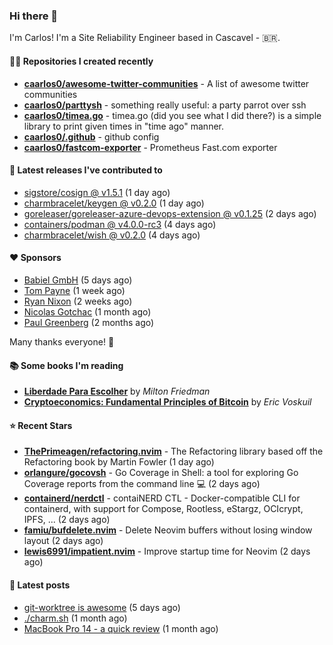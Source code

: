 ### Hi there 👋

I'm Carlos! I'm a Site Reliability Engineer based in Cascavel - 🇧🇷.

#### 👨‍💻 Repositories I created recently
- **[caarlos0/awesome-twitter-communities](https://github.com/caarlos0/awesome-twitter-communities)** - A list of awesome twitter communities
- **[caarlos0/parttysh](https://github.com/caarlos0/parttysh)** - something really useful: a party parrot over ssh
- **[caarlos0/timea.go](https://github.com/caarlos0/timea.go)** - timea.go (did you see what I did there?) is a simple library to print given times in &#34;time ago&#34; manner.
- **[caarlos0/.github](https://github.com/caarlos0/.github)** - github config
- **[caarlos0/fastcom-exporter](https://github.com/caarlos0/fastcom-exporter)** - Prometheus Fast.com exporter

#### 🚀 Latest releases I've contributed to


- [sigstore/cosign @ v1.5.1](https://github.com/sigstore/cosign/releases/tag/v1.5.1) (1 day ago)
- [charmbracelet/keygen @ v0.2.0](https://github.com/charmbracelet/keygen/releases/tag/v0.2.0) (1 day ago)
- [goreleaser/goreleaser-azure-devops-extension @ v0.1.25](https://github.com/goreleaser/goreleaser-azure-devops-extension/releases/tag/v0.1.25) (2 days ago)
- [containers/podman @ v4.0.0-rc3](https://github.com/containers/podman/releases/tag/v4.0.0-rc3) (4 days ago)
- [charmbracelet/wish @ v0.2.0](https://github.com/charmbracelet/wish/releases/tag/v0.2.0) (4 days ago)

#### ❤️ Sponsors
- [Babiel GmbH](https://github.com/babiel) (5 days ago)
- [Tom Payne](https://github.com/twpayne) (1 week ago)
- [Ryan Nixon](https://github.com/taiidani) (2 weeks ago)
- [Nicolas Gotchac](https://github.com/ngotchac) (1 month ago)
- [Paul Greenberg](https://github.com/greenpau) (2 months ago)

Many thanks everyone! 🙏

#### 📚 Some books I'm reading
- **[Liberdade Para Escolher](https://www.goodreads.com/book/show/17238591-liberdade-para-escolher)** by _Milton Friedman_
- **[Cryptoeconomics: Fundamental Principles of Bitcoin](https://www.goodreads.com/book/show/56919322-cryptoeconomics)** by _Eric Voskuil_

#### ⭐ Recent Stars


- **[ThePrimeagen/refactoring.nvim](https://github.com/ThePrimeagen/refactoring.nvim)** - The Refactoring library based off the Refactoring book by Martin Fowler (1 day ago)
- **[orlangure/gocovsh](https://github.com/orlangure/gocovsh)** - Go Coverage in Shell: a tool for exploring Go Coverage reports from the command line 💻 (2 days ago)
- **[containerd/nerdctl](https://github.com/containerd/nerdctl)** - contaiNERD CTL - Docker-compatible CLI for containerd, with support for Compose, Rootless, eStargz, OCIcrypt, IPFS, ... (2 days ago)
- **[famiu/bufdelete.nvim](https://github.com/famiu/bufdelete.nvim)** - Delete Neovim buffers without losing window layout (2 days ago)
- **[lewis6991/impatient.nvim](https://github.com/lewis6991/impatient.nvim)** - Improve startup time for Neovim (2 days ago)

#### 📄 Latest posts
- [git-worktree is awesome](https://carlosbecker.com/posts/git-worktrees/) (5 days ago)
- [./charm.sh](https://carlosbecker.com/posts/charm/) (1 month ago)
- [MacBook Pro 14 - a quick review](https://carlosbecker.com/posts/macbook-pro-14/) (1 month ago)
